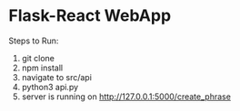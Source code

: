 # Flask-React WebApp

Steps to Run:

1. git clone
2. npm install
3. navigate to src/api
4. python3 api.py
5. server is running on http://127.0.0.1:5000/create_phrase
